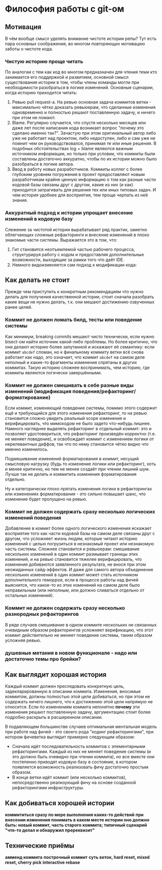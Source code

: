 # Философия работы с git-ом

## Мотивация

В чём вообще смысл уделять внимание чистоте истории репы? Тут есть пара основных соображения, во многом повторяющих мотивацию заботы о чистоте кода.

### Чистую историю проще читать

По аналогии с тем как код во многом предназначен для чтения теми кто занимается его поддержкой и развитием, основной смысл существования истории в том, чтобы члены команды могли при необходимости разобраться в логике изменений. Основные сценарии, когда историю приходится читать:

1. Ревью pull request-а. На ревью основная задача коммитов ветки - максимально чётко доказать ревьюерам, что сделанные изменения одновременно и полностью решают поставленную задачу, и ничего при этом не ломают.
2. Blame. Регулярно случается, что спустя несколько месяцев или даже лет после написания кода возникает вопрос "почему это сделано именно так?". Зачастую при этом оригинальный автор либо уже не работает над проектом, либо недоступен, либо и сам уже не помнит чем он руководствовался, принимая те или иные решения. В подобных обстоятельствах log + blame являются важным источником информации, но только при условии, что коммиты были составлены достаточно аккуратно, чтобы по их истории можно было разобраться в логике автора.
3. Ввод в работу новых разработчиков. Коммиты коллег с более глубоким уровнем погружения в проект предоставляют новым разработчикам крайне ценную информацию о том как разные части кодовой базы связаны друг с другом, какие из них (и как) приходится затрагивать для решения тех или иных типовых задач. И чем история удобнее для восприятия, тем проще черпать из неё знания.

### Аккуратный подход к истории упрощает внесение изменений в кодовую базу

Слежение за чистотой истории вырабатывает ряд практик, заметно облегчающих сложные рефакторинги и внесение изменений в плохо знакомые части системы. Выражается это в том, что:

1. Гит становится неотъемлемой частью рабочего процесса, структурируя работу с кодом и предоставляя дополнительные возможности, выходящие за рамки того что даёт IDE.
2. Немного видоизменяется сам подход к модификации кода: **<TODO>**

## Как делать **не** стоит

Прежде чем приступить к конкретным рекомендациям что нужно делать для получения качественной истории, стоит сначала разобрать какие вещи не нужно делать, т.к. они мешают достижению озвученных ранее целей.

### Коммит не должен ломать билд, тесты или поведение системы

Как минимум, breaking commits мешают чисто технически, если нужно bisect-ом найти источник какой-либо проблемы. Но более критично, что они делают историю более запутанной и искажают её семантику: если коммит `abcdef` сломан, но к финальному коммиту ветки всё снова работает как надо, это означает, что коммит `abcdef` на самом деле неполный и какие-то фрагменты изменения спрятаны в других коммитах. Такую историю сложнее воспринимать, чем историю, где коммиты являются логически завершёнными.

### Коммит не должен смешивать в себе разные виды изменений (модификация поведения/рефакторинг/форматирование)

Если коммит, изменяющий поведение системы, помимо этого содержит ещё и требующийся для этого изменения рефакторинг, то на ревью становится сложно увидеть реальный scope изменения и верифицировать, что мимоходом не было задето что-нибудь лишнее. Намного нагляднее выделять рефакторинг в отдельный коммит: это и позволяет удостовериться, что рефакторинг произведён корректно (т.е. не меняет поведение), и освобождает коммит с изменением логики от нерелевантных диффов, так что по нему становится чётко видно что именно изменилось.

Подмешивание изменений форматирования в коммит, несущий смысловую нагрузку (будь то изменение логики или рефакторинг), хоть и менее критично, но тем не менее создаёт при чтении лишний шум. Лучше так не делать и коммитить изменения форматирования отдельно.

Ну и категорически плохо прятать изменения логики в рефакторингах или изменениях форматирования - это сильно повышает шанс, что изменение будет пропущено на ревью.

### Коммит не должен содержать сразу несколько логических изменений поведения

Добавление в комиит более одного логического изменения искажает восприятие того как части кодовой базы на самом деле связаны друг с другом, что усложняет жизнь людям, которые читают историю изменений с целью погрузиться в незнакомый проект или незнакомую часть системы. Сложнее становится и ревьюерам: смешивание нескольких изменений в один коммит размывает границы этих изменений, и на ревью становится тяжелее верифицировать, что изменения добиваются заявленного результата, не внося при этом неожиданных сайд-эффектов. И даже для самого автора объединение нескольких изменений в один коммит может стать источником дополнительного геморроя, если в процессе работы над фичей выяснится, что какое-то из этих изменений на самом деле было неправильным (или неполным, или должно сливаться отдельно от остальных изменений).

### Коммит не должен содержать сразу несколько разнородных рефакторингов

В ряде случаев смешивание в одном коммите нескольких не связанных очевидным образом рефакторингов усложняет верификацию, что этот коммит действительно не меняет поведение системы, таким образом усложняя ревью.

### **<TODO> душевные метания в новом функционале - надо или достаточно темы про брейки?**

## Как выглядит хорошая история

Каждый коммит должен преследовать конкретную цель, задекларированную в описании коммита. Изменения, вносимые коммитом, должны полностью этой цели добиваться, но при этом не содержать ничего лишнего, что к достижению этой цели напрямую не относится. Если по изменениям коммита непонятно **почему** эти изменения решают поставленную задачу, аргументацию стоит более подробно раскрыть в расширенном описании.

В подавляющем большинстве случаев оптимальная ментальная модель при работе над фичей - это своего рода "кодинг рефакторингами", при котором фичеветка выглядит примерно следующим образом:

- Сначала идёт последовательность коммитов с элементарными рефакторингами. Каждый из них не меняет поведение системы (и это должно быть очевидно при чтении коммита), но все вместе они постепенно приводят кодовую базу в состояние, в котором появляется возможность реализовать фичу достаточно простым образом.
- В конце ветки идёт коммит (или несколько коммитов), непосредственно реализующий фичу на основе созданной рефакторингами инфраструктуры.

## Как добиваться хорошей истории

**<TODO> коммититься сразу по мере выполнения каких-то действий**
**<TODO> при внесении изменения понимать в каком месте истории оно должно быть: новый коммит, часть старого коммита; типичный сценарий "что-то делал и обнаружил пререквизит"**

## Технические приёмы

**<TODO> амменд коммита**
**<TODO> построчный коммит**
**<TODO> суть веток, hard reset, mixed reset, cherry pick**
**<TODO> interactive rebase**